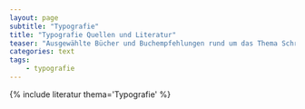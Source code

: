 ```yaml
---
layout: page
subtitle: "Typografie"
title: "Typografie Quellen und Literatur"
teaser: "Ausgewählte Bücher und Buchempfehlungen rund um das Thema Schrift und Typografie."
categories: text
tags:
    - typografie
---
```

{% include literatur thema='Typografie' %}


